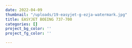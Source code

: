 ```yaml
---
date: 2022-04-09
thumbnail: "/uploads/19-easyjet-g-ezja-watermark.jpg"
title: EASYJET BOEING 737-700
categories: []
project_bg_color: ''
project_fg_color: ''

---
```


